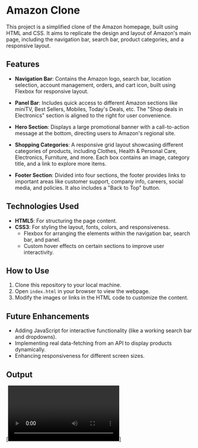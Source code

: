 # Amazon Clone

This project is a simplified clone of the Amazon homepage, built using HTML and CSS. It aims to replicate the design and layout of Amazon's main page, including the navigation bar, search bar, product categories, and a responsive layout.

## Features

- **Navigation Bar**: Contains the Amazon logo, search bar, location selection, account management, orders, and cart icon, built using Flexbox for responsive layout.
  
- **Panel Bar**: Includes quick access to different Amazon sections like miniTV, Best Sellers, Mobiles, Today's Deals, etc. The "Shop deals in Electronics" section is aligned to the right for user convenience.

- **Hero Section**: Displays a large promotional banner with a call-to-action message at the bottom, directing users to Amazon's regional site.

- **Shopping Categories**: A responsive grid layout showcasing different categories of products, including Clothes, Health & Personal Care, Electronics, Furniture, and more. Each box contains an image, category title, and a link to explore more items.

- **Footer Section**: Divided into four sections, the footer provides links to important areas like customer support, company info, careers, social media, and policies. It also includes a "Back to Top" button.

## Technologies Used

- **HTML5**: For structuring the page content.
- **CSS3**: For styling the layout, fonts, colors, and responsiveness.
  - Flexbox for arranging the elements within the navigation bar, search bar, and panel.
  - Custom hover effects on certain sections to improve user interactivity.

## How to Use

1. Clone this repository to your local machine.
2. Open `index.html` in your browser to view the webpage.
3. Modify the images or links in the HTML code to customize the content.

## Future Enhancements

- Adding JavaScript for interactive functionality (like a working search bar and dropdowns).
- Implementing real data-fetching from an API to display products dynamically.
- Enhancing responsiveness for different screen sizes.

## Output

[![Watch the video](amazon_clone.mp4)]
